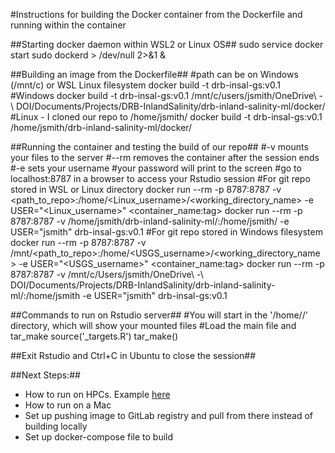 #Instructions for building the Docker container from the Dockerfile and running within the container

##Starting docker daemon within WSL2 or Linux OS##
sudo service docker start
sudo dockerd > /dev/null 2>&1 &


##Building an image from the Dockerfile##
#path can be on Windows (/mnt/c) or WSL Linux filesystem
docker build -t drb-insal-gs:v0.1 <path to Dockerfile>
#Windows
docker build -t drb-insal-gs:v0.1 /mnt/c/users/jsmith/OneDrive\ -\ DOI/Documents/Projects/DRB-InlandSalinity/drb-inland-salinity-ml/docker/
#Linux - I cloned our repo to /home/jsmith/
docker build -t drb-insal-gs:v0.1 /home/jsmith/drb-inland-salinity-ml/docker/


##Running the container and testing the build of our repo##
#-v mounts your files to the server
#--rm removes the container after the session ends
#-e sets your username
#your password will print to the screen
#go to localhost:8787 in a browser to access your Rstudio session
#For git repo stored in WSL or Linux directory
docker run --rm -p 8787:8787 -v <path_to_repo>:/home/<Linux_username>/<working_directory_name> -e USER="<Linux_username>" <container_name:tag>
docker run --rm -p 8787:8787 -v /home/jsmith/drb-inland-salinity-ml/:/home/jsmith/ -e USER="jsmith" drb-insal-gs:v0.1
#For git repo stored in Windows filesystem
docker run --rm -p 8787:8787 -v /mnt/<path_to_repo>:/home/<USGS_username>/<working_directory_name> -e USER="<USGS_username>" <container_name:tag>
docker run --rm -p 8787:8787 -v /mnt/c/Users/jsmith/OneDrive\ -\ DOI/Documents/Projects/DRB-InlandSalinity/drb-inland-salinity-ml/:/home/jsmith -e USER="jsmith" drb-insal-gs:v0.1

##Commands to run on Rstudio server##
#You will start in the '/home/<username>/' directory, which will show your mounted files
#Load the main file and tar_make
source('_targets.R')
tar_make()

##Exit Rstudio and Ctrl+C in Ubuntu to close the session##


##Next Steps:##
- How to run on HPCs. Example [here](https://code.usgs.gov/wwatkins/hpc_container_blog)
- How to run on a Mac
- Set up pushing image to GitLab registry and pull from there instead of building locally
- Set up docker-compose file to build